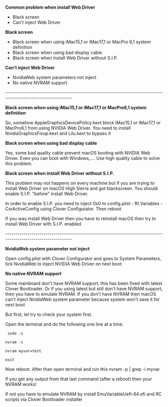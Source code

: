 **Common problem when install Web Driver**

- Black screen
- Can't inject Web Driver

**Black screen**

- Black screen when using iMac15,1 or iMac17,1 or MacPro 6,1 system definition
- Black screen when using bad display cable
- Black screen when install Web Driver without S.I.P.

**Can't inject Web Driver**

- NvidiaWeb system parameters not inject
- No native NVRAM support

\---------------------------------------------------------------------------------------------------------------

**Black screen when using iMac15,1 or iMac17,1 or MacPro6,1 system definition**

So, somehow AppleGraphicsDevicePolicy.kext block iMac15,1 or iMac17,1 or MacPro6,1 from using NVIDIA Web Driver. You need to install NvidiaGraphicsFixup.kext and Lilu.kext to bypass it

**Black screen when using bad display cable**

Yes, some bad quality cable prevent macOS booting with NVIDIA Web Driver. Even you can boot with Windows,.... Use high quality cable to solve this problem.

**Black screen when install Web Driver without S.I.P.**

This problem may not happens on every machine but if you are trying to install Web Driver on macOS High Sierra and got blackscreen. You should enable S.I.P. "before" install Web Driver.

In order to enable S.I.P. you need to inject 0x0 to config.plist - Rt Variables - CsrActiveConfig using Clover Configurator. Then reboot

If you was install Web Driver then you have to reinstall macOS then try to install Web Driver with S.I.P. enabled

\---------------------------------------------------------------------------------------------------------------

**NvidiaWeb system parameter not inject**

Open config.plist with Clover Configurator and goes to System Parameters, tick NvidiaWeb to inject NVIDIA Web Driver on next boot

**No native NVRAM support**

Some mainboard don't have NVRAM support, this has been fixed with latest Clover Bootloader. Or if you using latest but still don't have NVRAM support, then you have to emulate NVRAM. If you don't have NVRAM then macOS can't inject NvidiaWeb system parameter because system won't save it for next boot

But first, let try to check your system first.

Open the terminal and do the following one line at a time:

` sudo -s` 

`nvram -c`

`nvram myvar=test`

`exit`

Now reboot. After than open terminal and run this nvram -p | grep -i myvar

If you get any output from that last command (after a reboot) then your NVRAM works!

If not you have to emulate NVRAM by install EmuVariableUefi-64.efi and RC scripts via Clover Bootloader installer